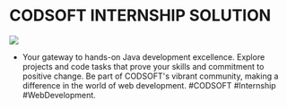 # CODSOFT INTERNSHIP SOLUTION

<img src="https://github.com/Innocentsax/CodeAlpha_tasks/blob/main/Screenshot%202023-10-17%20at%208.27.01%20PM.png">

+ Your gateway to hands-on Java development excellence. Explore projects and code tasks that prove your skills and 
commitment to positive change. Be part of CODSOFT's vibrant community, making a difference in the world of web development. #CODSOFT #Internship #WebDevelopment.
